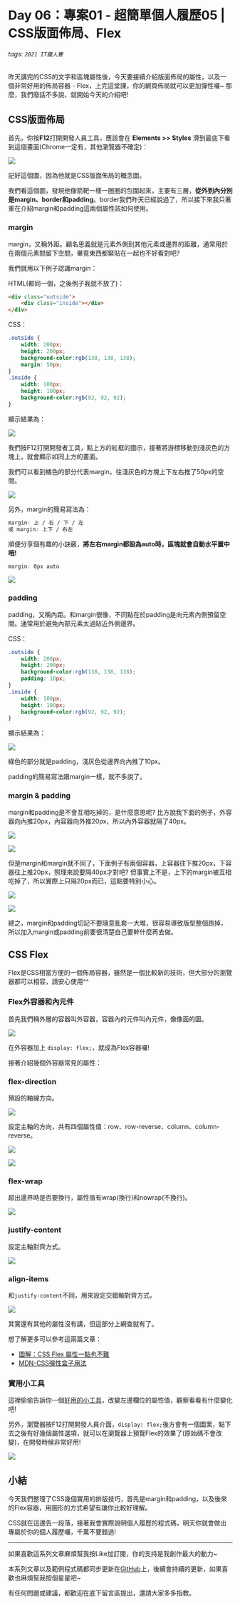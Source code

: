 # Day 06：專案01 - 超簡單個人履歷05 | CSS版面佈局、Flex

###### tags: `2021 IT鐵人賽`

昨天講完的CSS的文字和區塊屬性後，今天要接續介紹版面佈局的屬性，以及一個非常好用的佈局容器 - Flex，上完這堂課，你的網頁佈局就可以更加彈性囉~ 那麼，我們廢話不多說，就開始今天的介紹吧!

## CSS版面佈局

首先，你按**F12**打開開發人員工具，應該會在 **Elements >> Styles** 滑到最底下看到這個畫面(Chrome一定有，其他瀏覽器不確定)：

![](https://i.imgur.com/ED5MMEU.png)

記好這個圖，因為他就是CSS版面佈局的概念圖。

我們看這個圖，發現他像箭靶一樣一圈圈的包圍起來，主要有三層，**從外到內分別是margin、border和padding**。border我們昨天已經說過了，所以接下來我只著重在介紹margin和padding這兩個屬性該如何使用。

### margin

margin，又稱外距。顧名思義就是元素外側到其他元素或邊界的距離，通常用於在兩個元素間留下空間，畢竟東西都緊貼在一起也不好看對吧?

我們就用以下例子認識margin：

HTML(都同一個，之後例子我就不放了)：
```html
<div class="outside">
    <div class="inside"></div>
</div>
```

CSS：
```css
.outside {
    width: 200px;
    height: 200px;
    background-color:rgb(138, 138, 138);
    margin: 50px;
}
.inside {
    width: 100px;
    height: 100px;
    background-color:rgb(92, 92, 92);
}
```

顯示結果為：

![](https://i.imgur.com/DdPNF4w.png)

我們按F12打開開發者工具，點上方的紅框的圖示，接著將游標移動到淺灰色的方塊上，就會顯示如同上方的畫面。

我們可以看到橘色的部分代表margin，往淺灰色的方塊上下左右推了50px的空間。

![](https://i.imgur.com/ztmVGqT.jpg)

另外，margin的簡易寫法為：

```css
margin: 上 / 右 / 下 / 左
或 margin: 上下 / 右左
```

順便分享個有趣的小訣竅，**將左右margin都設為auto時，區塊就會自動水平置中哦!**

```css
margin: 0px auto
```

![](https://i.imgur.com/XclDdgO.png)


### padding

padding，又稱內距。和margin很像，不同點在於padding是向元素內側預留空間。通常用於避免內部元素太過貼近外側邊界。

CSS：
```css
.outside {
    width: 200px;
    height: 200px;
    background-color:rgb(138, 138, 138);
    padding: 10px;
}
.inside {
    width: 100px;
    height: 100px;
    background-color:rgb(92, 92, 92);
}
```

顯示結果為：

![](https://i.imgur.com/JwLXoGw.png)

綠色的部分就是padding，淺灰色從邊界向內推了10px。

padding的簡易寫法跟margin一樣，就不多說了。

### margin & padding

margin和padding是不會互相吃掉的，是什麼意思呢? 比方說我下面的例子，外容器向內推20px，內容器向外推20px，所以內外容器就隔了40px。

![](https://i.imgur.com/AYKkMZN.png)

![](https://i.imgur.com/lUHWsYH.png)

但是margin和margin就不同了，下面例子有兩個容器，上容器往下推20px，下容器往上推20px，照理來說要隔40px才對吧? 但事實上不是，上下的margin被互相吃掉了，所以實際上只隔20px而已，這點要特別小心。

![](https://i.imgur.com/QM8kfSd.png)

![](https://i.imgur.com/P8VqXoB.png)

總之，margin和padding切記不要隨意亂套一大堆，很容易導致版型整個跑掉，所以加入margin或padding前要很清楚自己要幹什麼再去做。

## CSS Flex

Flex是CSS相當方便的一個佈局容器，雖然是一個比較新的技術，但大部分的瀏覽器都可以相容，請安心使用^^

### Flex外容器和內元件

首先我們稱外層的容器叫外容器，容器內的元件叫內元件，像像面的圖。

![](https://i.imgur.com/5f2AZok.jpg)

在外容器加上 `display: flex;`，就成為Flex容器囉!

接著介紹幾個外容器常見的屬性：

### flex-direction

預設的軸線方向。

![](https://i.imgur.com/SR0sVtz.jpg)

設定主軸的方向，共有四個屬性值：row、row-reverse、column、column-reverse。

![](https://i.imgur.com/bu86who.jpg)

![](https://i.imgur.com/3Xd0697.jpg)

### flex-wrap

超出邊界時是否要換行，屬性值有wrap(換行)和nowrap(不換行)。

![](https://i.imgur.com/yb9bHei.jpg)

### justify-content

設定主軸對齊方式。

![](https://i.imgur.com/CpSakpY.jpg)

### align-items

和`justify-content`不同，用來設定交錯軸對齊方式。

![](https://i.imgur.com/A1Ca7nr.jpg)

其實還有其他的屬性沒有講，但這部分上網查就有了。

想了解更多可以參考這兩篇文章：

* [圖解：CSS Flex 屬性一點也不難](https://wcc723.github.io/css/2017/07/21/css-flex/)
* [MDN-CSS彈性盒子用法](https://developer.mozilla.org/zh-TW/docs/Web/CSS/CSS_Flexible_Box_Layout/Basic_Concepts_of_Flexbox)

### 實用小工具

這裡偷偷告訴你一個[好用的小工具](https://codepen.io/peiqun/pen/WYzzYX)，改變左邊欄位的屬性值，觀察看看有什麼變化吧!

另外，瀏覽器按F12打開開發人員介面，`display: flex;`後方會有一個圖案，點下去之後有好幾個屬性選項，就可以在瀏覽器上預覽Flex的效果了(原始碼不會改變)，在開發時候非常好用!

![](https://i.imgur.com/cHZh7Px.jpg)

## 小結

今天我們整理了CSS幾個實用的排版技巧，首先是margin和padding，以及後來的Flex容器，用圖形的方式希望有讓你比較好理解。

CSS就在這邊告一段落，接著我會實際說明個人履歷的程式碼，明天你就會做出專屬於你的個人履歷囉，千萬不要錯過!

---

如果喜歡這系列文章麻煩幫我按Like加訂閱，你的支持是我創作最大的動力~

本系列文章以及範例程式碼都同步更新在[GitHub](https://github.com/AndyChiangSH/2021-IT-30days)上，後續會持續的更新，如果喜歡也麻煩幫我按個星星吧~

有任何問題或建議，都歡迎在底下留言區提出，還請大家多多指教。